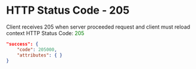 # HTTP Status Code - 205

Client receives 205 when server proceeded request and client must reload context
HTTP Status Code: <span style="color:green">205</span>
```json
"success": {
    "code": 205000,
    "attributes": { }
}
```
